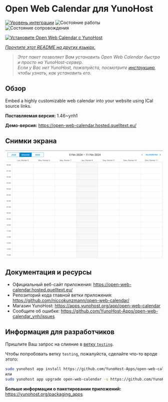 <!--
Важно: этот README был автоматически сгенерирован <https://github.com/YunoHost/apps/tree/master/tools/readme_generator>
Он НЕ ДОЛЖЕН редактироваться вручную.
-->

# Open Web Calendar для YunoHost

[![Уровень интеграции](https://apps.yunohost.org/badge/integration/open-web-calendar)](https://ci-apps.yunohost.org/ci/apps/open-web-calendar/)
![Состояние работы](https://apps.yunohost.org/badge/state/open-web-calendar)
![Состояние сопровождения](https://apps.yunohost.org/badge/maintained/open-web-calendar)

[![Установите Open Web Calendar с YunoHost](https://install-app.yunohost.org/install-with-yunohost.svg)](https://install-app.yunohost.org/?app=open-web-calendar)

*[Прочтите этот README на других языках.](./ALL_README.md)*

> *Этот пакет позволяет Вам установить Open Web Calendar быстро и просто на YunoHost-сервер.*  
> *Если у Вас нет YunoHost, пожалуйста, посмотрите [инструкцию](https://yunohost.org/install), чтобы узнать, как установить его.*

## Обзор

Embed a highly customizable web calendar into your website using ICal source links.

**Поставляемая версия:** 1.46~ynh1

**Демо-версия:** <https://open-web-calendar.hosted.quelltext.eu/>

## Снимки экрана

![Снимок экрана Open Web Calendar](./doc/screenshots/screenshot.png)

## Документация и ресурсы

- Официальный веб-сайт приложения: <https://open-web-calendar.hosted.quelltext.eu/>
- Репозиторий кода главной ветки приложения: <https://github.com/niccokunzmann/open-web-calendar/>
- Магазин YunoHost: <https://apps.yunohost.org/app/open-web-calendar>
- Сообщите об ошибке: <https://github.com/YunoHost-Apps/open-web-calendar_ynh/issues>

## Информация для разработчиков

Пришлите Ваш запрос на слияние в [ветку `testing`](https://github.com/YunoHost-Apps/open-web-calendar_ynh/tree/testing).

Чтобы попробовать ветку `testing`, пожалуйста, сделайте что-то вроде этого:

```bash
sudo yunohost app install https://github.com/YunoHost-Apps/open-web-calendar_ynh/tree/testing --debug
или
sudo yunohost app upgrade open-web-calendar -u https://github.com/YunoHost-Apps/open-web-calendar_ynh/tree/testing --debug
```

**Больше информации о пакетировании приложений:** <https://yunohost.org/packaging_apps>

